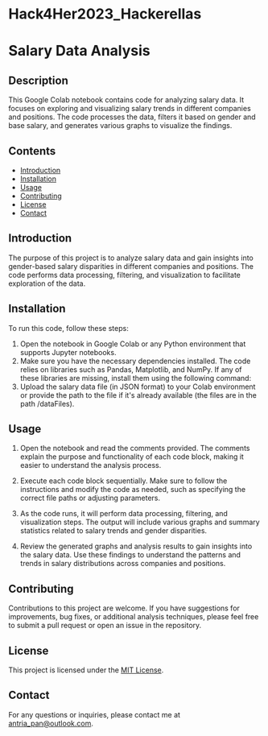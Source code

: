 # Hack4Her2023_Hackerellas

# Salary Data Analysis

## Description

This Google Colab notebook contains code for analyzing salary data. It focuses on exploring and visualizing salary trends in different companies and positions. The code processes the data, filters it based on gender and base salary, and generates various graphs to visualize the findings.

## Contents

- [Introduction](#introduction)
- [Installation](#installation)
- [Usage](#usage)
- [Contributing](#contributing)
- [License](#license)
- [Contact](#contact)

## Introduction

The purpose of this project is to analyze salary data and gain insights into gender-based salary disparities in different companies and positions. The code performs data processing, filtering, and visualization to facilitate exploration of the data.

## Installation

To run this code, follow these steps:

1. Open the notebook in Google Colab or any Python environment that supports Jupyter notebooks.
2. Make sure you have the necessary dependencies installed. The code relies on libraries such as Pandas, Matplotlib, and NumPy. If any of these libraries are missing, install them using the following command:
3. Upload the salary data file (in JSON format) to your Colab environment or provide the path to the file if it's already available (the files are in the path /dataFiles).

## Usage

1. Open the notebook and read the comments provided. The comments explain the purpose and functionality of each code block, making it easier to understand the analysis process.

2. Execute each code block sequentially. Make sure to follow the instructions and modify the code as needed, such as specifying the correct file paths or adjusting parameters.

3. As the code runs, it will perform data processing, filtering, and visualization steps. The output will include various graphs and summary statistics related to salary trends and gender disparities.

4. Review the generated graphs and analysis results to gain insights into the salary data. Use these findings to understand the patterns and trends in salary distributions across companies and positions.

## Contributing

Contributions to this project are welcome. If you have suggestions for improvements, bug fixes, or additional analysis techniques, please feel free to submit a pull request or open an issue in the repository.

## License

This project is licensed under the [MIT License](LICENSE).

## Contact

For any questions or inquiries, please contact me at antria_pan@outlook.com.

